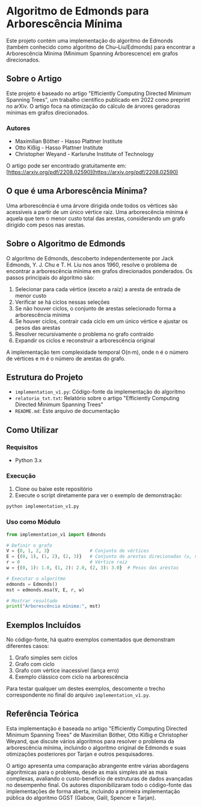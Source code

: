 # Algoritmo de Edmonds para Arborescência Mínima

Este projeto contém uma implementação do algoritmo de Edmonds (também conhecido como algoritmo de Chu–Liu/Edmonds) para encontrar a Arborescência Mínima (Minimum Spanning Arborescence) em grafos direcionados.

## Sobre o Artigo

Este projeto é baseado no artigo "Efficiently Computing Directed Minimum Spanning Trees", um trabalho científico publicado em 2022 como preprint no arXiv. O artigo foca na otimização do cálculo de árvores geradoras mínimas em grafos direcionados.

### Autores
- Maximilian Böther - Hasso Plattner Institute
- Otto Kißig - Hasso Plattner Institute
- Christopher Weyand - Karlsruhe Institute of Technology

O artigo pode ser encontrado gratuitamente em: [https://arxiv.org/pdf/2208.02590](https://arxiv.org/pdf/2208.02590)

## O que é uma Arborescência Mínima?

Uma arborescência é uma árvore dirigida onde todos os vértices são acessíveis a partir de um único vértice raiz. Uma arborescência mínima é aquela que tem o menor custo total das arestas, considerando um grafo dirigido com pesos nas arestas.

## Sobre o Algoritmo de Edmonds

O algoritmo de Edmonds, descoberto independentemente por Jack Edmonds, Y. J. Chu e T. H. Liu nos anos 1960, resolve o problema de encontrar a arborescência mínima em grafos direcionados ponderados. Os passos principais do algoritmo são:

1. Selecionar para cada vértice (exceto a raiz) a aresta de entrada de menor custo
2. Verificar se há ciclos nessas seleções
3. Se não houver ciclos, o conjunto de arestas selecionado forma a arborescência mínima
4. Se houver ciclos, contrair cada ciclo em um único vértice e ajustar os pesos das arestas
5. Resolver recursivamente o problema no grafo contraído
6. Expandir os ciclos e reconstruir a arborescência original

A implementação tem complexidade temporal O(n·m), onde n é o número de vértices e m é o número de arestas do grafo.

## Estrutura do Projeto

- `implementation_v1.py`: Código-fonte da implementação do algoritmo
- `relatorio_txt.txt`: Relatório sobre o artigo "Efficiently Computing Directed Minimum Spanning Trees"
- `README.md`: Este arquivo de documentação

## Como Utilizar

### Requisitos

- Python 3.x

### Execução

1. Clone ou baixe este repositório
2. Execute o script diretamente para ver o exemplo de demonstração:

```bash
python implementation_v1.py
```

### Uso como Módulo

```python
from implementation_v1 import Edmonds

# Definir o grafo
V = {0, 1, 2, 3}               # Conjunto de vértices
E = {(0, 1), (1, 2), (2, 3)}   # Conjunto de arestas direcionadas (u, v)
r = 0                          # Vértice raiz
w = {(0, 1): 1.0, (1, 2): 2.0, (2, 3): 3.0}  # Pesos das arestas

# Executar o algoritmo
edmonds = Edmonds()
mst = edmonds.msa(V, E, r, w)

# Mostrar resultado
print("Arborescência mínima:", mst)
```

## Exemplos Incluídos

No código-fonte, há quatro exemplos comentados que demonstram diferentes casos:

1. Grafo simples sem ciclos
2. Grafo com ciclo
3. Grafo com vértice inacessível (lança erro)
4. Exemplo clássico com ciclo na arborescência

Para testar qualquer um destes exemplos, descomente o trecho correspondente no final do arquivo `implementation_v1.py`.

## Referência Teórica

Esta implementação é baseada no artigo "Efficiently Computing Directed Minimum Spanning Trees" de Maximilian Böther, Otto Kißig e Christopher Weyand, que discute vários algoritmos para resolver o problema da arborescência mínima, incluindo o algoritmo original de Edmonds e suas otimizações posteriores por Tarjan e outros pesquisadores.

O artigo apresenta uma comparação abrangente entre várias abordagens algorítmicas para o problema, desde as mais simples até as mais complexas, avaliando o custo-benefício de estruturas de dados avançadas no desempenho final. Os autores disponibilizaram todo o código-fonte das implementações de forma aberta, incluindo a primeira implementação pública do algoritmo GGST (Gabow, Galil, Spencer e Tarjan).
